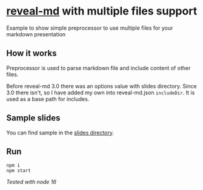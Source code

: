 # [reveal-md][reveal-md] with multiple files support

Example to show simple preprocessor to use multiple files for your markdown presentation

## How it works

Preprocessor is used to parse markdown file and include content of other files.

Before reveal-md 3.0 there was an options value with slides directory.
Since 3.0 there isn't, so I have added my own into reveal-md.json `includeDir`.
It is used as a base path for includes.

## Sample slides

You can find sample in the [slides directory](/slides).
## Run

```
npm i
npm start
```

*Tested with node 16*


[reveal-md]: https://github.com/webpro/reveal-md
